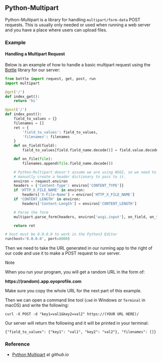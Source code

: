 ## Python-Multipart

Python-Multipart is a library for handling `multipart/form-data` POST requests. This is usually only needed or used when running a web server and you have a place where users can upload files.

### Example

#### Handling a Multipart Request

Below is an example of how to handle a basic multipart request using the [Bottle](../bottle) library for our server:

```python
from bottle import request, get, post, run
import multipart

@get('/')
def index_get():
    return 'hi'

@post('/')
def index_post():
    field_to_values = {}
    filenames = []
    ret = {
        'field_to_values': field_to_values,
        'filenames': filenames
    }
    def on_field(field):
        field_to_values[field.field_name.decode()] = field.value.decode()

    def on_file(file):
        filenames.append(file.field_name.decode())

    # Python-Multipart doesn't assume we are using WSGI, so we need to
    # manually create a header dictionary to pass to it.
    environ = request.environ
    headers = {'Content-Type': environ['CONTENT_TYPE']}
    if 'HTTP_X_FILE_NAME' in environ:
        headers['X-File-Name'] = environ['HTTP_X_FILE_NAME']
    if 'CONTENT_LENGTH' in environ:
        headers['Content-Length'] = environ['CONTENT_LENGTH']

    # Parse the form
    multipart.parse_form(headers, environ['wsgi.input'], on_field, on_file)

    return ret

# host must be 0.0.0.0 to work in the Python3 Editor
run(host='0.0.0.0', port=8000)
```

Then we need to take the URL generated in our running app to the right of our code and use it to make a POST request to our server.

<div class="notebox notebox-info">
    <p class="notebox-title">
        Note
    </p>
    <p>
        When you run your program, you will get a random URL in the form of:
    </p>
    <p>
        <b>https://(random).app.oyoprofile.com</b>
    </p>
    <p>
        Make sure you copy the whole URL for the next part of this example.
    </p>
</div>

Then we can open a command line tool (`cmd` in Windows or `Terminal` in macOS) and write the following:

```text
curl -X POST -d "key1=val1&key2=val2" https://(YOUR URL HERE)/
```

Our server will return the following and it will be printed in your terminal:

```text
{"field_to_values": {"key1": "val1", "key2": "val2"}, "filenames": []}
```

### Reference

-   [Python Multipart](https://andrew-d.github.io/python-multipart/index.html) at _github.io_

